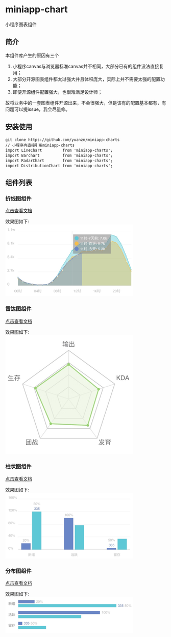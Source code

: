 # miniapp-chart
小程序图表组件

## 简介

本组件库产生的原因有三个

 1. 小程序canvas与浏览器标准canvas并不相同，大部分已有的组件没法直接复用；
 2. 大部分开源图表组件都太过强大并且体积庞大，实际上并不需要太强的配置功能；
 3. 即便开源组件配置强大，也很难满足设计师；

故将业务中的一套图表组件开源出来，不会很强大，但是该有的配置基本都有，有问题可以提issue，我会尽量修。

## 安装使用

```
git clone https://github.com/yuanzm/miniapp-charts
// 小程序内直接引用miniapp-charts
import LineChart         from 'miniapp-charts';
import Barchart          from 'miniapp-charts';
import RadarChart        from 'miniapp-charts';
import DistributionChart from 'miniapp-charts';
```

## 组件列表

### 折线图组件

[点击查看文档](https://github.com/yuanzm/miniapp-charts/blob/master/doc/linechart.md)

效果图如下:  
<img src="imgs/linechart.jpg" width=400>

### 雷达图组件
[点击查看文档](https://github.com/yuanzm/miniapp-charts/blob/master/doc/radar.md)

效果图如下:  
<img src="imgs/radar.jpg" width=400>

### 柱状图组件
[点击查看文档](https://github.com/yuanzm/miniapp-charts/blob/master/doc/barchart.md)

效果图如下:  
<img src="imgs/barchart.jpg" width=400>

### 分布图组件
[点击查看文档](https://github.com/yuanzm/miniapp-charts/blob/master/doc/distributionchart.md)

效果图如下:  
<img src="imgs/distribution.jpg" width=400>

